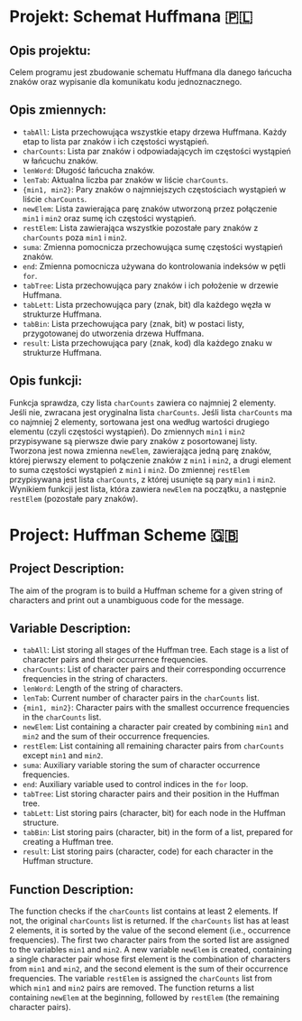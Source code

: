 # Projekt: Schemat Huffmana 🇵🇱

## Opis projektu:
Celem programu jest zbudowanie schematu Huffmana dla danego łańcucha znaków oraz wypisanie dla komunikatu kodu jednoznacznego.

## Opis zmiennych:
- `tabAll`: Lista przechowująca wszystkie etapy drzewa Huffmana. Każdy etap to lista par znaków i ich częstości wystąpień.
- `charCounts`: Lista par znaków i odpowiadających im częstości wystąpień w łańcuchu znaków.
- `lenWord`: Długość łańcucha znaków.
- `lenTab`: Aktualna liczba par znaków w liście `charCounts`.
- `{min1, min2}`: Pary znaków o najmniejszych częstościach wystąpień w liście `charCounts`.
- `newElem`: Lista zawierająca parę znaków utworzoną przez połączenie `min1` i `min2` oraz sumę ich częstości wystąpień.
- `restElem`: Lista zawierająca wszystkie pozostałe pary znaków z `charCounts` poza `min1` i `min2`.
- `suma`: Zmienna pomocnicza przechowująca sumę częstości wystąpień znaków.
- `end`: Zmienna pomocnicza używana do kontrolowania indeksów w pętli `for`.
- `tabTree`: Lista przechowująca pary znaków i ich położenie w drzewie Huffmana.
- `tabLett`: Lista przechowująca pary (znak, bit) dla każdego węzła w strukturze Huffmana.
- `tabBin`: Lista przechowująca pary (znak, bit) w postaci listy, przygotowanej do utworzenia drzewa Huffmana.
- `result`: Lista przechowująca pary (znak, kod) dla każdego znaku w strukturze Huffmana.

## Opis funkcji:
Funkcja sprawdza, czy lista `charCounts` zawiera co najmniej 2 elementy. Jeśli nie, zwracana jest oryginalna lista `charCounts`. Jeśli lista `charCounts` ma co najmniej 2 elementy, sortowana jest ona według wartości drugiego elementu (czyli częstości wystąpień). Do zmiennych `min1` i `min2` przypisywane są pierwsze dwie pary znaków z posortowanej listy. Tworzona jest nowa zmienna `newElem`, zawierająca jedną parę znaków, której pierwszy element to połączenie znaków z `min1` i `min2`, a drugi element to suma częstości wystąpień z `min1` i `min2`. Do zmiennej `restElem` przypisywana jest lista `charCounts`, z której usunięte są pary `min1` i `min2`. Wynikiem funkcji jest lista, która zawiera `newElem` na początku, a następnie `restElem` (pozostałe pary znaków).

##
# Project: Huffman Scheme 🇬🇧

## Project Description:
The aim of the program is to build a Huffman scheme for a given string of characters and print out a unambiguous code for the message.

## Variable Description:
- `tabAll`: List storing all stages of the Huffman tree. Each stage is a list of character pairs and their occurrence frequencies.
- `charCounts`: List of character pairs and their corresponding occurrence frequencies in the string of characters.
- `lenWord`: Length of the string of characters.
- `lenTab`: Current number of character pairs in the `charCounts` list.
- `{min1, min2}`: Character pairs with the smallest occurrence frequencies in the `charCounts` list.
- `newElem`: List containing a character pair created by combining `min1` and `min2` and the sum of their occurrence frequencies.
- `restElem`: List containing all remaining character pairs from `charCounts` except `min1` and `min2`.
- `suma`: Auxiliary variable storing the sum of character occurrence frequencies.
- `end`: Auxiliary variable used to control indices in the `for` loop.
- `tabTree`: List storing character pairs and their position in the Huffman tree.
- `tabLett`: List storing pairs (character, bit) for each node in the Huffman structure.
- `tabBin`: List storing pairs (character, bit) in the form of a list, prepared for creating a Huffman tree.
- `result`: List storing pairs (character, code) for each character in the Huffman structure.

## Function Description:
The function checks if the `charCounts` list contains at least 2 elements. If not, the original `charCounts` list is returned. If the `charCounts` list has at least 2 elements, it is sorted by the value of the second element (i.e., occurrence frequencies). The first two character pairs from the sorted list are assigned to the variables `min1` and `min2`. A new variable `newElem` is created, containing a single character pair whose first element is the combination of characters from `min1` and `min2`, and the second element is the sum of their occurrence frequencies. The variable `restElem` is assigned the `charCounts` list from which `min1` and `min2` pairs are removed. The function returns a list containing `newElem` at the beginning, followed by `restElem` (the remaining character pairs).
